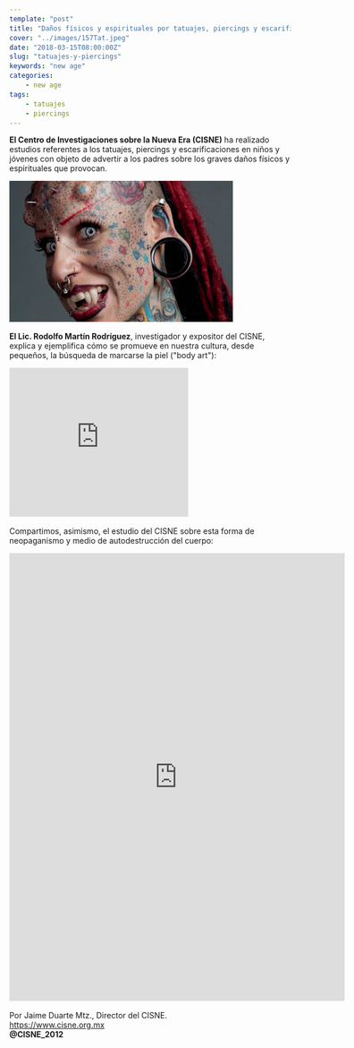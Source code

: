 ```yaml
---
template: "post"
title: "Daños físicos y espirituales por tatuajes, piercings y escarificaciones"
cover: "../images/157Tat.jpeg"
date: "2018-03-15T08:00:00Z"
slug: "tatuajes-y-piercings"
keywords: "new age"
categories: 
    - new age
tags:
    - tatuajes
    - piercings
---
```


**El Centro de Investigaciones sobre la Nueva Era (CISNE)** ha realizado estudios referentes a los tatuajes, piercings y escarificaciones en niños y jóvenes con objeto de advertir a los padres sobre los graves daños físicos y espirituales que provocan.

![Tatuajes](../images/157Tat.jpeg)

**El Lic. Rodolfo Martín Rodríguez**, investigador y expositor del CISNE, explica y ejemplifica cómo se promueve en nuestra cultura, desde pequeños, la búsqueda de marcarse la piel ("body art"):

<iframe width="320" height="266" src="https://www.youtube.com/embed/bgUAEJVddVE" title="YouTube video player" frameborder="0" allow="accelerometer; autoplay; clipboard-write; encrypted-media; gyroscope; picture-in-picture" allowfullscreen></iframe>

Compartimos, asimismo, el estudio del CISNE sobre esta forma de neopaganismo y medio de autodestrucción del cuerpo:  

<iframe class="scribd_iframe_embed" data-aspect-ratio="0.7729220222793488" data-auto-height="false" frameborder="0" height="800" id="doc_68870" scrolling="no" src="https://www.scribd.com/embeds/173968962/content?start_page=1&amp;view_mode=scroll&amp;access_key=key-upu5qqmpvuh61s80hcn&amp;show_recommendations=true" width="600"></iframe>


Por Jaime Duarte Mtz., Director del CISNE.   
<https://www.cisne.org.mx>    
**@CISNE_2012**  